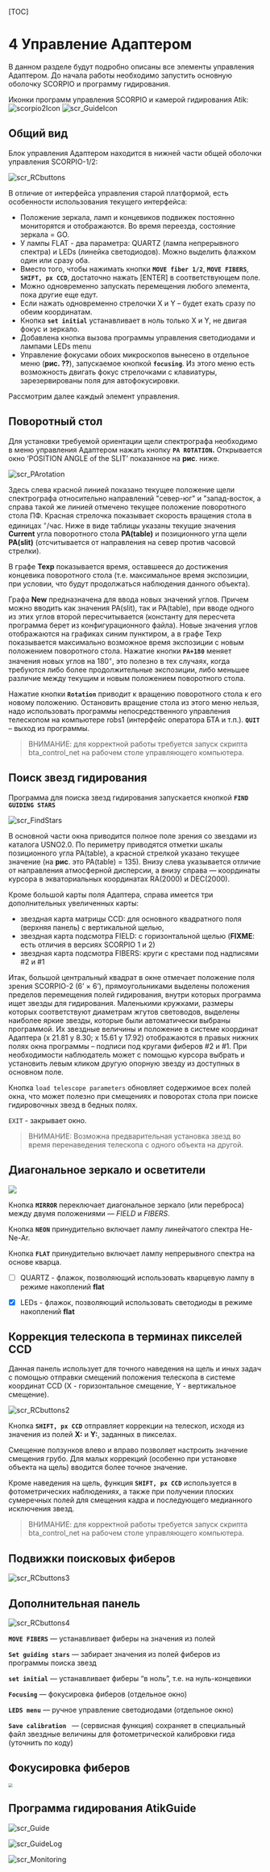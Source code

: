 [TOC]

# 4 Управление Адаптером
В данном разделе будут подробно описаны все элементы управления Адаптером. До начала работы необходимо запустить основную оболочку SCORPIO и программу гидирования.

Иконки программ управления SCORPIO и камерой гидирования Atik: ![scorpio2Icon](pic/scorpio2Icon.png) ![scr_GuideIcon](pic/scr_GuideIcon.png)

## Общий вид

Блок управления Адаптером находится в нижней части общей оболочки управления SCORPIO-1/2:

![scr_RCbuttons](pic/scr_RCbuttons.png)

В отличие от интерфейса управления старой платформой, есть особенности использования текущего интерфейса:

- Положение зеркала, ламп и концевиков подвижек постоянно мониторятся и отображаются.
  Во время переезда, состояние зеркала = GO.
- У лампы FLAT - два параметра: QUARTZ (лампа непрерывного спектра) и LEDs (линейка
  светодиодов). Можно выделить флажком один или сразу оба.
- Вместо того, чтобы нажимать кнопки **`MOVE fiber 1/2`**, **`MOVE FIBERS`**,  **`SHIFT, pх CCD`**,
  достаточно нажать [ENTER] в соответствующем поле.
- Можно одновременно запускать перемещения любого элемента, пока другие еще едут.
- Если нажать одновременно стрелочки X и Y – будет ехать сразу по обеим координатам.
- Кнопка **`set initial`** устанавливает в ноль только X и Y, не двигая фокус и зеркало.
- Добавлена кнопка вызова программы управления светодиодами и лампами LEDs menu
- Управление фокусами обоих микроскопов вынесено в отдельное меню (**рис. ??**), запускаемое кнопкой **`focusing`**. Из этого меню есть возможность двигать фокус стрелочками с клавиатуры, зарезервированы поля для автофокусировки.

Рассмотрим далее каждый элемент управления.

## Поворотный стол

Для установки требуемой ориентации щели спектрографа необходимо в меню управления Адаптером нажать кнопку **`PA ROTATION`.** Открывается окно ‘POSITION ANGLE of the SLIT’ показанное на **рис**. ниже. 

![scr_PArotation](pic/scr_PArotation.png)

Здесь слева красной линией показано текущее положение щели спектрографа относительно направлений "север-юг" и "запад-восток, а справа такой же линией отмечено текущее положение поворотного стола ПФ. Красная стрелочка показывает скорость вращения стола в единицах <sup>◦</sup>/час.
Ниже в виде таблицы указаны текущие значения **Current** угла поворотного стола **PA(table)** и позиционного угла щели **PA(slit)** (отсчитывается от направления на север против часовой стрелки). 

В графе **Texp** показывается время, оставшееся до достижения концевика поворотного стола (т.е. максимальное время экспозиции, при условии, что будут продолжаться наблюдения данного объекта).

Графа **New** предназначена для ввода новых значений углов. Причем можно вводить как значения PA(slit), так и PA(table), при вводе одного из этих углов второй пересчитывается (константу для пересчета программа берет из конфигурационного файла). Новые значения углов отображаются на графиках синим пунктиром, а в графе Texp показывается максимально возможное время экспозиции с новым положением поворотного стола. Нажатие кнопки **`PA+180`** меняет значения новых углов на 180<sup>◦</sup>, это полезно в тех случаях, когда требуются либо более продолжительные экспозиции, либо меньшее различие между текущим и новым положением поворотного стола. 

Нажатие кнопки **`Rotation`** приводит к вращению поворотного стола к его новому положению. Остановить вращение стола из этого меню нельзя, надо использовать программы непосредственного управления телескопом на компьютере robs1 (интерфейс оператора БТА и т.п.).
**`QUIT`** – выход из программы.

> ВНИМАНИЕ: для корректной работы требуется запуск скрипта bta_control_net на рабочем столе управляющего компьютера.

## Поиск звезд гидирования

Программа для поиска звезд гидирования  запускается кнопкой **`FIND GUIDING STARS`**

![scr_FindStars](pic/scr_FindStars.png)

В основной части окна приводится полное поле зрения со звездами из каталога USNO2.0. По периметру приводятся отметки шкалы позиционного угла PA(table), а красной стрелкой указано текущее значение (на **рис**. это PA(table) = 135). Внизу слева указывается отличие от направления атмосферной дисперсии, а внизу справа — координаты курсора в экваториальных координатах RA(2000) и DEC(2000).

Кроме большой карты поля Адаптера, справа имеется три дополнительных увеличенных карты: 

- звездная карта матрицы CCD: для основного квадратного поля (верхняя панель) с вертикальной щелью, 
- звездная карта подсмотра FIELD: с горизонтальной щелью (**FIXME**: есть отличия в версиях SCORPIO 1 и 2)
- звездная карта подсмотра FIBERS: круги с крестами под надписями #2 и #1

Итак, большой центральный квадрат в окне отмечает положение поля зрения SCORPIO-2 (6’ × 6’),  прямоугольниками выделены положения пределов перемещения полей гидирования, внутри которых программа ищет звезды для гидирования. Маленькими кружками, размеры которых соответствуют диаметрам жгутов световодов, выделены наиболее яркие звезды, которые были автоматически выбраны программой. Их звездные величины и положение в системе координат Адаптера (x 21.81 y 8.30; x 15.61 y 17.92) отображаются в правых нижних полях окна программы – подписи под кругами фиберов #2 и #1. При необходимости наблюдатель может c помощью курсора выбрать и установить левым кликом другую опорную звезду из доступных в основном поле. 

Кнопка `load telescope parameters` обновляет содержимое всех полей окна, что может полезно при смещениях и поворотах стола при поиске гидировочных звезд в бедных полях.

`EXIT` - закрывает окно.

>  ВНИМАНИЕ: Возможна предварительная установка звезд во время перенаведения телескопа с одного объекта на другой.

## Диагональное зеркало и осветители

![](pic/scr_RCbuttons1.png)

Кнопка **`MIRROR`**  переключает диагональное зеркало (или переброса) между двумя положениями — *FIELD* и *FIBERS*.

Кнопка **`NEON`**  принудительно включает лампу линейчатого спектра He-Ne-Ar.

Кнопка **`FLAT`**  принудительно включает лампу непрерывного спектра на основе кварца.

- [ ] QUARTZ  - флажок, позволяющий использовать кварцевую лампу в режиме накоплений **flat**
- [x] LEDs - флажок, позволяющий использовать светодиоды в режиме накоплений **flat**



## Коррекция телескопа в терминах пикселей CCD

Данная панель использует для точного наведения на щель и иных задач с помощью отправки смещений положения телескопа в системе координат CCD (X - горизонтальное смещение, Y - вертикальное смещение). 

![scr_RCbuttons2](pic/scr_RCbuttons2.png)

Кнопка **`SHIFT, px CCD`** отправляет коррекции на телескоп, исходя из значения из полей **X:** и **Y:**, заданных в пикселах.

Смещение ползунков влево и вправо позволяет настроить значение смещения грубо. Для малых коррекций (особенно при установке объекта на щель) вводится более точное значение.

Кроме наведения на щель, функция **`SHIFT, px CCD`** используется в фотометрических наблюдениях, а также при получении плоских сумеречных полей для смещения кадра и последующего медианного исключения звезд.

> ВНИМАНИЕ: для корректной работы требуется запуск скрипта bta_control_net на рабочем столе управляющего компьютера.

## Подвижки поисковых фиберов

![scr_RCbuttons3](pic/scr_RCbuttons3.png)

## Дополнительная панель

![scr_RCbuttons4](pic/scr_RCbuttons4.png)

**`MOVE FIBERS`** — устанавливает фиберы на значения из полей

**`Set guiding stars`** — забирает значения из полей фиберов из программы поиска звезд

**`set initial`** — устанавливает фиберы “в ноль”, т.е. на нуль-концевики

**`Focusing`** — фокусировка фиберов (отдельное окно)

**`LEDS menu`** — ручное управление светодиодами (отдельное окно)

**`Save calibration `** — (сервисная функция) сохраняет в специальный файл звездные величины для фотометрической калибровки гида (уточнить по коду)



## Фокусировка фиберов

<img src="pic/fiberFocus.png" style="zoom:50%;" />




## Программа гидирования AtikGuide



![scr_Guide](pic/scr_Guide.png)





![scr_GuideLog](pic/scr_GuideLog.png)



![scr_Monitoring](pic/scr_Monitoring.png)

